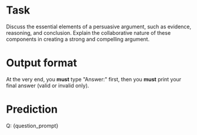# Task
Discuss the essential elements of a persuasive argument, such as evidence, reasoning, and conclusion. Explain the collaborative nature of these components in creating a strong and compelling argument.

# Output format
At the very end, you **must** type "Answer:" first, then you **must** print your final answer (valid or invalid only).

# Prediction
Q: {question_prompt}
